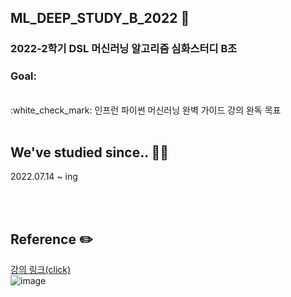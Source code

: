 ## ML_DEEP_STUDY_B_2022 :dart:
### 2022-2학기 DSL 머신러닝 알고리즘 심화스터디 B조<br>

### Goal:
<br>
:white_check_mark: 인프런 파이썬 머신러닝 완벽 가이드 강의 완독 목표 <br>

<br>

## We've studied since.. 👩‍💻
2022.07.14 ~ ing

<br><br>

## Reference ✏️

[강의 링크(click)](https://www.inflearn.com/course/%ED%8C%8C%EC%9D%B4%EC%8D%AC-%EB%A8%B8%EC%8B%A0%EB%9F%AC%EB%8B%9D-%EC%99%84%EB%B2%BD%EA%B0%80%EC%9D%B4%EB%93%9C)<br>
![image](https://cdn.inflearn.com/public/courses/324238/cover/3fb81c4c-d435-45e1-8db2-7f84908b8151/324238-renew-eng.png) 
<br>
